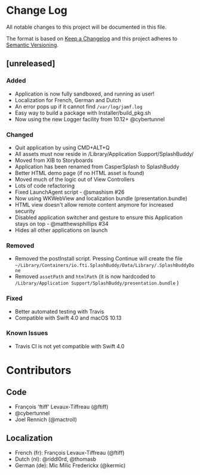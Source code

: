 # Change Log
All notable changes to this project will be documented in this file.

The format is based on [Keep a Changelog](http://keepachangelog.com/)
and this project adheres to [Semantic Versioning](http://semver.org/).

## [unreleased]

### Added

* Application is now fully sandboxed, and running as user!
* Localization for French, German and Dutch
* An error pops up if it cannot find `/var/log/jamf.log`
* Easy way to build a package with Installer/build_pkg.sh
* Now using the new Logger facility from 10.12+ @cybertunnel

### Changed

* Quit application by using CMD+ALT+Q
* All assets must now reside in /Library/Application Support/SplashBuddy/
* Moved from XIB to Storyboards
* Application has been renamed from CasperSplash to SplashBuddy
* Better HTML demo page (if no HTML asset is found)
* Moved much of the logic out of View Controllers
* Lots of code refactoring
* Fixed LaunchAgent script - @smashism #26
* Now using WKWebView and localization bundle (presentation.bundle)
* HTML view doesn't allow remote content anymore for increased security
* Disabled application switcher and gesture to ensure this Application stays on top - @matthewsphillips #34
* Hides all other applications on launch

### Removed

* Removed the postInstall script. Pressing Continue will create the file `~/Library/Containers/io.fti.SplashBuddy/Data/Library/.SplashBuddyDone`
* Removed `assetPath` and `htmlPath` (it is now hardcoded to `/Library/Application Support/SplashBuddy/presentation.bundle` )

### Fixed

* Better automated testing with Travis
* Compatible with Swift 4.0 and macOS 10.13

### Known Issues

* Travis CI is not yet compatible with Swift 4.0

# Contributors

## Code

- François 'ftiff' Levaux-Tiffreau (@ftiff)
- @cybertunnel
- Joel Rennich (@mactroll)


## Localization

- French (fr): François Levaux-Tiffreau (@ftiff)
- Dutch (nl): @riddl0rd, @thomasb
- German (de): Mic Milic Frederickx (@kermic)


